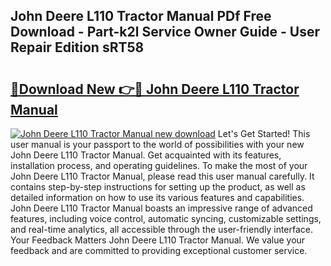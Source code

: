 ## John Deere L110 Tractor Manual PDf Free Download - Part-k2l Service Owner Guide - User Repair Edition sRT58

# <h2><a href="http://bc89240.oget.top/?id=John+Deere+L110+Tractor+Manual">🔗Download New 👉🔴 John Deere L110 Tractor Manual</a></h2>

[![John Deere L110 Tractor Manual new download](https://i.imgur.com/5g1atiW.png)](http://bc89240.oget.top/?id=John+Deere+L110+Tractor+Manual)
Let's Get Started! This user manual is your passport to the world of possibilities with your new John Deere L110 Tractor Manual. Get acquainted with its features, installation process, and operating guidelines. To make the most of your John Deere L110 Tractor Manual, please read this user manual carefully. It contains step-by-step instructions for setting up the product, as well as detailed information on how to use its various features and capabilities. John Deere L110 Tractor Manual boasts an impressive range of advanced features, including voice control, automatic syncing, customizable settings, and real-time analytics, all accessible through the user-friendly interface. Your Feedback Matters John Deere L110 Tractor Manual. We value your feedback and are committed to providing exceptional customer service.
